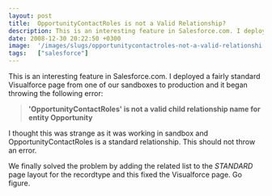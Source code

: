 ```yaml
---
layout: post
title:  OpportunityContactRoles is not a Valid Relationship?
description: This is an interesting feature in Salesforce.com. I deployed a fairly standard Visualforce page from one of our sandboxes to production and it began throwing the following error-  OpportunityContactRoles is not a valid child relationship name for entity Opportunity I thought this was strange as it was working in sandbox and OpportunityContactRoles is a standard relationship. This should not throw an error.We finally solved the problem by adding the related list to the STANDARD page layout for th
date: 2008-12-30 20:22:50 +0300
image:  '/images/slugs/opportunitycontactroles-not-a-valid-relationshi.jpg'
tags:   ["salesforce"]
---
```

<p>This is an interesting feature in Salesforce.com. I deployed a fairly standard Visualforce page from one of our sandboxes to production and it began throwing the following error:</p>
<blockquote><strong>'OpportunityContactRoles' is not a valid child relationship name for entity Opportunity</strong></blockquote>
I thought this was strange as it was working in sandbox and OpportunityContactRoles is a standard relationship. This should not throw an error.
<p>We finally solved the problem by adding the related list to the <em>STANDARD </em>page layout for the recordtype and this fixed the Visualforce page. Go figure.</p>

